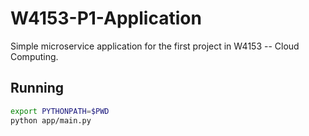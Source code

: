 # W4153-P1-Application

Simple microservice application for the first project in W4153 -- Cloud Computing.

## Running

```bash
export PYTHONPATH=$PWD
python app/main.py
```
